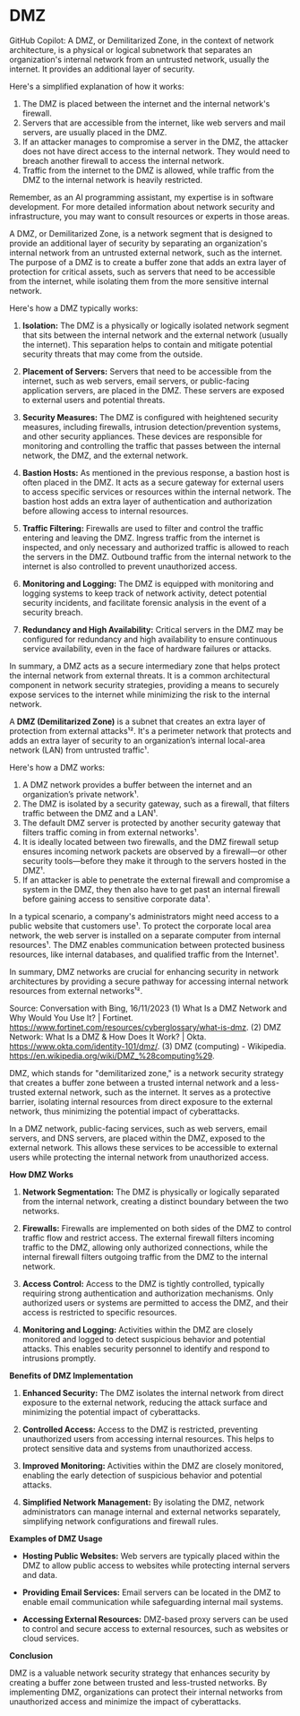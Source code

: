 # DMZ

GitHub Copilot: A DMZ, or Demilitarized Zone, in the context of network architecture, is a physical or logical subnetwork that separates an organization's internal network from an untrusted network, usually the internet. It provides an additional layer of security.

Here's a simplified explanation of how it works:

1. The DMZ is placed between the internet and the internal network's firewall.
2. Servers that are accessible from the internet, like web servers and mail servers, are usually placed in the DMZ.
3. If an attacker manages to compromise a server in the DMZ, the attacker does not have direct access to the internal network. They would need to breach another firewall to access the internal network.
4. Traffic from the internet to the DMZ is allowed, while traffic from the DMZ to the internal network is heavily restricted.

Remember, as an AI programming assistant, my expertise is in software development. For more detailed information about network security and infrastructure, you may want to consult resources or experts in those areas.

A DMZ, or Demilitarized Zone, is a network segment that is designed to provide an additional layer of security by separating an organization's internal network from an untrusted external network, such as the internet. The purpose of a DMZ is to create a buffer zone that adds an extra layer of protection for critical assets, such as servers that need to be accessible from the internet, while isolating them from the more sensitive internal network.

Here's how a DMZ typically works:

1. **Isolation:** The DMZ is a physically or logically isolated network segment that sits between the internal network and the external network (usually the internet). This separation helps to contain and mitigate potential security threats that may come from the outside.

2. **Placement of Servers:** Servers that need to be accessible from the internet, such as web servers, email servers, or public-facing application servers, are placed in the DMZ. These servers are exposed to external users and potential threats.

3. **Security Measures:** The DMZ is configured with heightened security measures, including firewalls, intrusion detection/prevention systems, and other security appliances. These devices are responsible for monitoring and controlling the traffic that passes between the internal network, the DMZ, and the external network.

4. **Bastion Hosts:** As mentioned in the previous response, a bastion host is often placed in the DMZ. It acts as a secure gateway for external users to access specific services or resources within the internal network. The bastion host adds an extra layer of authentication and authorization before allowing access to internal resources.

5. **Traffic Filtering:** Firewalls are used to filter and control the traffic entering and leaving the DMZ. Ingress traffic from the internet is inspected, and only necessary and authorized traffic is allowed to reach the servers in the DMZ. Outbound traffic from the internal network to the internet is also controlled to prevent unauthorized access.

6. **Monitoring and Logging:** The DMZ is equipped with monitoring and logging systems to keep track of network activity, detect potential security incidents, and facilitate forensic analysis in the event of a security breach.

7. **Redundancy and High Availability:** Critical servers in the DMZ may be configured for redundancy and high availability to ensure continuous service availability, even in the face of hardware failures or attacks.

In summary, a DMZ acts as a secure intermediary zone that helps protect the internal network from external threats. It is a common architectural component in network security strategies, providing a means to securely expose services to the internet while minimizing the risk to the internal network.

A **DMZ (Demilitarized Zone)** is a subnet that creates an extra layer of protection from external attacks¹². It's a perimeter network that protects and adds an extra layer of security to an organization’s internal local-area network (LAN) from untrusted traffic¹.

Here's how a DMZ works:
1. A DMZ network provides a buffer between the internet and an organization’s private network¹.
2. The DMZ is isolated by a security gateway, such as a firewall, that filters traffic between the DMZ and a LAN¹.
3. The default DMZ server is protected by another security gateway that filters traffic coming in from external networks¹.
4. It is ideally located between two firewalls, and the DMZ firewall setup ensures incoming network packets are observed by a firewall—or other security tools—before they make it through to the servers hosted in the DMZ¹.
5. If an attacker is able to penetrate the external firewall and compromise a system in the DMZ, they then also have to get past an internal firewall before gaining access to sensitive corporate data¹.

In a typical scenario, a company's administrators might need access to a public website that customers use¹. To protect the corporate local area network, the web server is installed on a separate computer from internal resources¹. The DMZ enables communication between protected business resources, like internal databases, and qualified traffic from the Internet¹.

In summary, DMZ networks are crucial for enhancing security in network architectures by providing a secure pathway for accessing internal network resources from external networks¹².

Source: Conversation with Bing, 16/11/2023
(1) What Is a DMZ Network and Why Would You Use It? | Fortinet. https://www.fortinet.com/resources/cyberglossary/what-is-dmz.
(2) DMZ Network: What Is a DMZ & How Does It Work? | Okta. https://www.okta.com/identity-101/dmz/.
(3) DMZ (computing) - Wikipedia. https://en.wikipedia.org/wiki/DMZ_%28computing%29.

DMZ, which stands for "demilitarized zone," is a network security strategy that creates a buffer zone between a trusted internal network and a less-trusted external network, such as the internet. It serves as a protective barrier, isolating internal resources from direct exposure to the external network, thus minimizing the potential impact of cyberattacks.

In a DMZ network, public-facing services, such as web servers, email servers, and DNS servers, are placed within the DMZ, exposed to the external network. This allows these services to be accessible to external users while protecting the internal network from unauthorized access.

**How DMZ Works**

1. **Network Segmentation:** The DMZ is physically or logically separated from the internal network, creating a distinct boundary between the two networks.

2. **Firewalls:** Firewalls are implemented on both sides of the DMZ to control traffic flow and restrict access. The external firewall filters incoming traffic to the DMZ, allowing only authorized connections, while the internal firewall filters outgoing traffic from the DMZ to the internal network.

3. **Access Control:** Access to the DMZ is tightly controlled, typically requiring strong authentication and authorization mechanisms. Only authorized users or systems are permitted to access the DMZ, and their access is restricted to specific resources.

4. **Monitoring and Logging:** Activities within the DMZ are closely monitored and logged to detect suspicious behavior and potential attacks. This enables security personnel to identify and respond to intrusions promptly.

**Benefits of DMZ Implementation**

1. **Enhanced Security:** The DMZ isolates the internal network from direct exposure to the external network, reducing the attack surface and minimizing the potential impact of cyberattacks.

2. **Controlled Access:** Access to the DMZ is restricted, preventing unauthorized users from accessing internal resources. This helps to protect sensitive data and systems from unauthorized access.

3. **Improved Monitoring:** Activities within the DMZ are closely monitored, enabling the early detection of suspicious behavior and potential attacks.

4. **Simplified Network Management:** By isolating the DMZ, network administrators can manage internal and external networks separately, simplifying network configurations and firewall rules.

**Examples of DMZ Usage**

* **Hosting Public Websites:** Web servers are typically placed within the DMZ to allow public access to websites while protecting internal servers and data.

* **Providing Email Services:** Email servers can be located in the DMZ to enable email communication while safeguarding internal mail systems.

* **Accessing External Resources:** DMZ-based proxy servers can be used to control and secure access to external resources, such as websites or cloud services.

**Conclusion**

DMZ is a valuable network security strategy that enhances security by creating a buffer zone between trusted and less-trusted networks. By implementing DMZ, organizations can protect their internal networks from unauthorized access and minimize the impact of cyberattacks.
